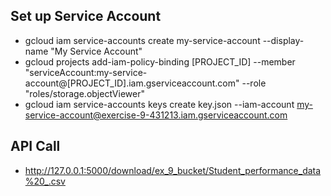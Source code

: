 ## Set up Service Account
- gcloud iam service-accounts create my-service-account --display-name "My Service Account"
- gcloud projects add-iam-policy-binding [PROJECT_ID] --member "serviceAccount:my-service-account@[PROJECT_ID].iam.gserviceaccount.com" --role "roles/storage.objectViewer"
- gcloud iam service-accounts keys create key.json --iam-account my-service-account@exercise-9-431213.iam.gserviceaccount.com


## API Call
- http://127.0.0.1:5000/download/ex_9_bucket/Student_performance_data%20_.csv

